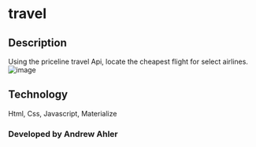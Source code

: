 # travel
## Description
Using the priceline travel Api, locate the cheapest flight for select airlines. 
![image](https://user-images.githubusercontent.com/71769640/99738018-30a8f080-2a8f-11eb-876f-11b3133d2167.png)

## Technology
Html, Css, Javascript, Materialize
### Developed by Andrew Ahler
